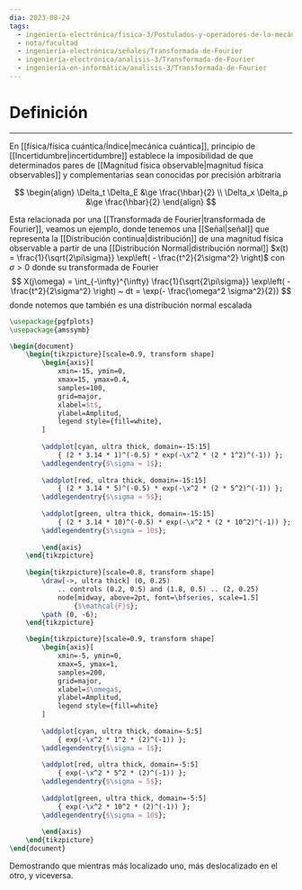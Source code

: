 ```yaml
---
dia: 2023-08-24
tags:
  - ingeniería-electrónica/fisica-3/Postulados-y-operadores-de-la-mecánica-cuántica
  - nota/facultad
  - ingeniería-electrónica/señales/Transformada-de-Fourier
  - ingeniería-electrónica/analisis-3/Transformada-de-Fourier
  - ingeniería-en-informática/analisis-3/Transformada-de-Fourier
---
```

# Definición
---
En [[física/física cuántica/Índice|mecánica cuántica]], principio de [[Incertidumbre|incertidumbre]] establece la imposibilidad de que determinados pares de [[Magnitud física observable|magnitud física observables]] y complementarias sean conocidas por precisión arbitraria

$$ \begin{align} 
	\Delta_t \Delta_E &\ge \frac{\hbar}{2} \\
	\Delta_x \Delta_p &\ge \frac{\hbar}{2}
\end{align} $$

Esta relacionada por una [[Transformada de Fourier|transformada de Fourier]], veamos un ejemplo, donde tenemos una [[Señal|señal]] que representa la [[Distribución continua|distribución]] de una magnitud física observable a partir de una [[Distribución Normal|distribución normal]] $x(t) = \frac{1}{\sqrt{2\pi\sigma}} \exp\left( - \frac{t^2}{2\sigma^2} \right)$ con $\sigma > 0$ donde su transformada de Fourier $$ X(j\omega) = \int_{-\infty}^{\infty} \frac{1}{\sqrt{2\pi\sigma}} \exp\left( - \frac{t^2}{2\sigma^2} \right) ~ dt = \exp(- \frac{\omega^2 \sigma^2}{2}) $$ donde notemos que también es una distribución normal escalada

```tikz
\usepackage{pgfplots}
\usepackage{amssymb}

\begin{document} 
	\begin{tikzpicture}[scale=0.9, transform shape]
		\begin{axis}[
			xmin=-15, ymin=0,
			xmax=15, ymax=0.4, 
			samples=100,
			grid=major,
			xlabel=$t$,
			ylabel=Amplitud,
			legend style={fill=white},
		]
		
		\addplot[cyan, ultra thick, domain=-15:15] 
			{ (2 * 3.14 * 1)^(-0.5) * exp(-\x^2 * (2 * 1^2)^(-1)) };
		\addlegendentry{$\sigma = 1$};
		
		\addplot[red, ultra thick, domain=-15:15] 
			{ (2 * 3.14 * 5)^(-0.5) * exp(-\x^2 * (2 * 5^2)^(-1)) };
		\addlegendentry{$\sigma = 5$};
		
		\addplot[green, ultra thick, domain=-15:15] 
			{ (2 * 3.14 * 10)^(-0.5) * exp(-\x^2 * (2 * 10^2)^(-1)) };
		\addlegendentry{$\sigma = 10$};
		
		\end{axis}
	\end{tikzpicture}
	
	\begin{tikzpicture}[scale=0.8, transform shape]
		\draw[->, ultra thick] (0, 0.25) 
			.. controls (0.2, 0.5) and (1.8, 0.5) .. (2, 0.25)
			node[midway, above=2pt, font=\bfseries, scale=1.5]
				{$\mathcal{F}$};
		\path (0, -6);
	\end{tikzpicture}

	\begin{tikzpicture}[scale=0.9, transform shape]
		\begin{axis}[
			xmin=-5, ymin=0,
			xmax=5, ymax=1, 
			samples=200,
			grid=major,
			xlabel=$\omega$,
			ylabel=Amplitud,
			legend style={fill=white}
		]
		
		\addplot[cyan, ultra thick, domain=-5:5] 
			{ exp(-\x^2 * 1^2 * (2)^(-1)) };
		\addlegendentry{$\sigma = 1$};
		
		\addplot[red, ultra thick, domain=-5:5] 
			{ exp(-\x^2 * 5^2 * (2)^(-1)) };
		\addlegendentry{$\sigma = 5$};
		
		\addplot[green, ultra thick, domain=-5:5] 
			{ exp(-\x^2 * 10^2 * (2)^(-1)) };
		\addlegendentry{$\sigma = 10$};
		
		\end{axis}
	\end{tikzpicture}
\end{document}
```

Demostrando que mientras más localizado uno, más deslocalizado en el otro, y viceversa. 

